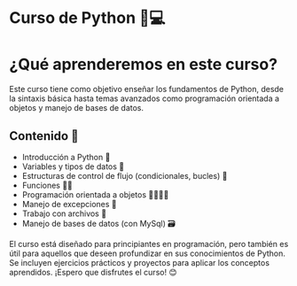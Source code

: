 # Curso de Python 🐍💻

# ¿Qué aprenderemos en este curso?

Este curso tiene como objetivo enseñar los fundamentos de Python, desde la sintaxis básica hasta temas avanzados como programación orientada a objetos y manejo de bases de datos. 

## Contenido 📝

- Introducción a Python 🚀
- Variables y tipos de datos 🔢
- Estructuras de control de flujo (condicionales, bucles) 🔁
- Funciones 🧑‍💻
- Programación orientada a objetos 👨‍👩‍👧‍👦
- Manejo de excepciones 🚨
- Trabajo con archivos 📂
- Manejo de bases de datos (con MySql) 🗃️

El curso está diseñado para principiantes en programación, pero también es útil para aquellos que deseen profundizar en sus conocimientos de Python. Se incluyen ejercicios prácticos y proyectos para aplicar los conceptos aprendidos. ¡Espero que disfrutes el curso! 😊


